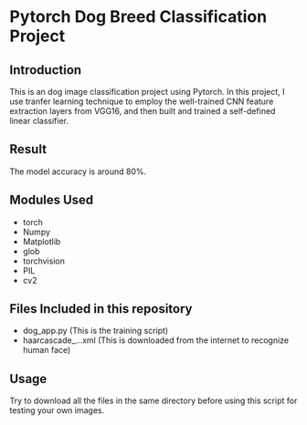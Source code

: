 # Pytorch Dog Breed Classification Project

## Introduction
This is an dog image classification project using Pytorch. In this project, I use tranfer learning technique to employ the well-trained CNN feature extraction layers from VGG16, and then built and trained a self-defined linear classifier.

## Result
The model accuracy is around 80%. 

## Modules Used
* torch
* Numpy
* Matplotlib
* glob
* torchvision
* PIL
* cv2

## Files Included in this repository

* dog_app.py (This is the training script)
* haarcascade_...xml (This is downloaded from the internet to recognize human face)

## Usage
Try to download all the files in the same directory before using this script for testing your own images.
